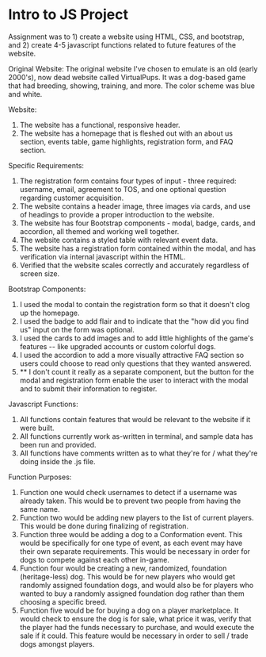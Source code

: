 # Intro to JS Project 

Assignment was to 1) create a website using HTML, CSS, and bootstrap, and 2) create 4-5 javascript functions related to future features of the website. 

Original Website:
The original website I've chosen to emulate is an old (early 2000's), now dead website called VirtualPups. It was a dog-based game that had breeding, showing, training, and more. The color scheme was blue and white. 

Website: 
1. The website has a functional, responsive header. 
2. The website has a homepage that is fleshed out with an about us section, events table, game highlights, registration form, and FAQ section.

Specific Requirements: 
1. The registration form contains four types of input - three required: username, email, agreement to TOS, and one optional question regarding customer acquisition.
2. The website contains a header image, three images via cards, and use of headings to provide a proper introduction to the website. 
3. The website has four Bootstrap components - modal, badge, cards, and accordion, all themed and working well together.
4. The website contains a styled table with relevant event data.
5. The website has a registration form contained within the modal, and has verification via internal javascript within the HTML.
6. Verified that the website scales correctly and accurately regardless of screen size. 

Bootstrap Components: 
1. I used the modal to contain the registration form so that it doesn't clog up the homepage.
2. I used the badge to add flair and to indicate that the "how did you find us" input on the form was optional.
3. I used the cards to add images and to add little highlights of the game's features -- like upgraded accounts or custom colorful dogs.
4. I used the accordion to add a more visually attractive FAQ section so users could choose to read only questions that they wanted answered.
5. ** I don't count it really as a separate component, but the button for the modal and registration form enable the user to interact with the modal and to submit their information to register. 

Javascript Functions:
1. All functions contain features that would be relevant to the website if it were built.
2. All functions currently work as-written in terminal, and sample data has been run and provided.
3. All functions have comments written as to what they're for / what they're doing inside the .js file.

Function Purposes:
1. Function one would check usernames to detect if a username was already taken. This would be to prevent two people from having the same name.
2. Function two would be adding new players to the list of current players. This would be done during finalizing of registration.
3. Function three would be adding a dog to a Conformation event. This would be specifically for one type of event, as each event may have their own separate requirements. This would be necessary in order for dogs to compete against each other in-game.
4. Function four would be creating a new, randomized, foundation (heritage-less) dog. This would be for new players who would get randomly assigned foundation dogs, and would also be for players who wanted to buy a randomly assigned foundation dog rather than them choosing a specific breed.
5. Function five would be for buying a dog on a player marketplace. It would check to ensure the dog is for sale, what price it was, verify that the player had the funds necessary to purchase, and would execute the sale if it could. This feature would be necessary in order to sell / trade dogs amongst players.
